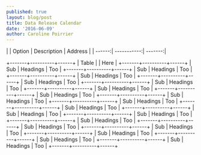 ```yaml
---
published: true
layout: blog/post
title: Data Release Calendar
date: '2016-06-09'
author: Caroline Poirrier
---
```

| | Option | Description | Address |
| ------:| -----------:| -------:|


+-------+----------+------+
| Table |		   | Here |
+-------+----------+------+
| Sub   | Headings | Too  |
+-------+----------+------+
| Sub   | Headings | Too  |
+-------+----------+------+
| Sub   | Headings | Too  |
+-------+----------+------+
| Sub   | Headings | Too  |
+-------+----------+------+
| Sub   | Headings | Too  |
+-------+----------+------+
| Sub   | Headings | Too  |
+-------+----------+------+
| Sub   | Headings | Too  |
+-------+----------+------+
| Sub   | Headings | Too  |
+-------+----------+------+
| Sub   | Headings | Too  |
+-------+----------+------+
| Sub   | Headings | Too  |
+-------+----------+------+
| Sub   | Headings | Too  |
+-------+----------+------+
| Sub   | Headings | Too  |
+-------+----------+------+
| Sub   | Headings | Too  |
+-------+----------+------+
| Sub   | Headings | Too  |
+-------+----------+------+
| Sub   | Headings | Too  |
+-------+----------+------+
| Sub   | Headings | Too  |
+-------+----------+------+
| Sub   | Headings | Too  |
+-------+----------+------+
| Sub   | Headings | Too  |
+-------+----------+------+
